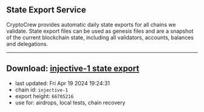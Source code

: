 ## State Export Service
CryptoCrew provides automatic daily state exports for all chains we validate. State export files can be used as genesis files and are a snapshot of the current blockchain state, including all validators, accounts, balances and delegations.

---
**Download: [injective-1 state export](https://dl-eu2.ccvalidators.com/SERVICE/injective/injective-1_export_66705216.json)**
---

- last updated: Fri Apr 19 2024 19:24:31
- chain id: `injective-1`
- export height: `66705216`
- use for: airdrops, local tests, chain recovery
